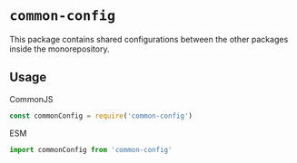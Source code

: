 # `common-config`

This package contains shared configurations between the other packages inside the monorepository.

## Usage

CommonJS
```js
const commonConfig = require('common-config')
```

ESM
```js
import commonConfig from 'common-config'
```
